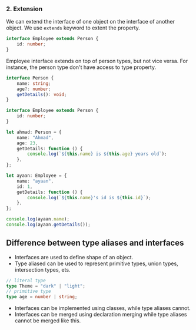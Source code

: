 ### 2. Extension

We can extend the interface of one object on the interface of another object.
We use `extends` keyword to extent the property.

```ts
interface Employee extends Person {
	id: number;
}
```

Employee interface extends on top of person types, but not vice versa. For instance, the person type don't have access to type property.

```ts
interface Person {
	name: string;
	age?: number;
	getDetails(): void;
}

interface Employee extends Person {
	id: number;
}

let ahmad: Person = {
	name: "Ahmad",
	age: 23,
	getDetails: function () {
		console.log(`${this.name} is ${this.age} years old`);
	},
};

let ayaan: Employee = {
	name: "ayaan",
	id: 1,
	getDetails: function () {
		console.log(`${this.name}'s id is ${this.id}`);
	},
};

console.log(ayaan.name);
console.log(ayaan.getDetails());
```

## Difference between type aliases and interfaces

- Interfaces are used to define shape of an object.
- Type aliased can be used to represent primitive types, union types, intersection types, ets.

```ts
// literal type
type Theme = "dark" | "light";
// primitive type
type age = number | string;
```

- Interfaces can be implemented using classes, while type aliases cannot.
- Interfaces can be merged using declaration merging while type aliases cannot be merged like this.
